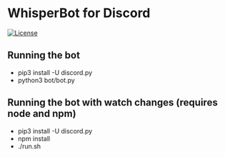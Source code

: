 # WhisperBot for Discord

[![License](https://img.shields.io/npm/l/express.svg)](https://github.com/CalvinKotval/dc_roleselector/blob/master/LICENSE)

## Running the bot
* pip3 install -U discord.py
* python3 bot/bot.py

## Running the bot with watch changes (requires node and npm)
* pip3 install -U discord.py
* npm install
* ./run.sh
